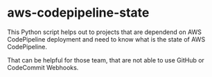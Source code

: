 # aws-codepipeline-state
This Python script helps out to projects that are dependend on AWS CodePipeline deployment and need to know what is the state of 
AWS CodePipeline.

That can be helpful for those team, that are not able to use GitHub or CodeCommit Webhooks.
